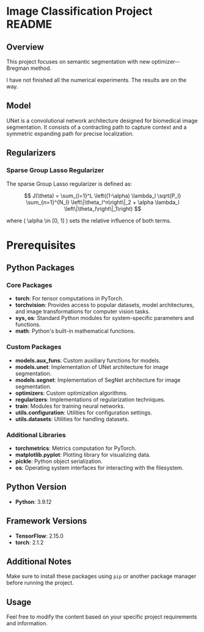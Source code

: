 # Image Classification Project README

## Overview
This project focuses on semantic segmentation with new optimizer--Bregman method.

I have not finished all the numerical experiments. The results are on the way.

## Model

UNet is a convolutional network architecture designed for biomedical image segmentation. It consists of a contracting path to capture context and a symmetric expanding path for precise localization.

## Regularizers

### Sparse Group Lasso Regularizer

The sparse Group Lasso regularizer is defined as:

$$ J(\theta) = \sum_{l=1}^L \left((1-\alpha) \lambda_l \sqrt{P_l} \sum_{n=1}^{N_l} \left\|\theta_l^n\right\|_2 + \alpha \lambda_l \left\|\theta_l\right\|_1\right) $$

where \( \alpha \in [0, 1] \) sets the relative influence of both terms.


# Prerequisites

## Python Packages

### Core Packages

- **torch**: For tensor computations in PyTorch.
- **torchvision**: Provides access to popular datasets, model architectures, and image transformations for computer vision tasks.
- **sys, os**: Standard Python modules for system-specific parameters and functions.
- **math**: Python's built-in mathematical functions.

### Custom Packages

- **models.aux_funs**: Custom auxiliary functions for models.
- **models.unet**: Implementation of UNet architecture for image segmentation.
- **models.segnet**: Implementation of SegNet architecture for image segmentation.
- **optimizers**: Custom optimization algorithms.
- **regularizers**: Implementations of regularization techniques.
- **train**: Modules for training neural networks.
- **utils.configuration**: Utilities for configuration settings.
- **utils.datasets**: Utilities for handling datasets.

### Additional Libraries

- **torchmetrics**: Metrics computation for PyTorch.
- **matplotlib.pyplot**: Plotting library for visualizing data.
- **pickle**: Python object serialization.
- **os**: Operating system interfaces for interacting with the filesystem.

## Python Version

- **Python**: 3.9.12

## Framework Versions

- **TensorFlow**: 2.15.0
- **torch**: 2.1.2

## Additional Notes

Make sure to install these packages using `pip` or another package manager before running the project.


## Usage



Feel free to modify the content based on your specific project requirements and information.